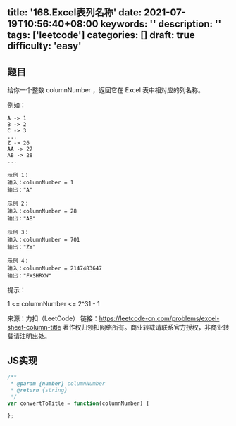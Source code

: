 title: '168.Excel表列名称'
date: 2021-07-19T10:56:40+08:00
keywords: ''
description: ''
tags: ['leetcode']
categories: []
draft: true
difficulty: 'easy'
---

## 题目

给你一个整数 columnNumber ，返回它在 Excel 表中相对应的列名称。

例如：
```
A -> 1
B -> 2
C -> 3
...
Z -> 26
AA -> 27
AB -> 28 
...
```

```
示例 1：
输入：columnNumber = 1
输出："A"

示例 2：
输入：columnNumber = 28
输出："AB"

示例 3：
输入：columnNumber = 701
输出："ZY"

示例 4：
输入：columnNumber = 2147483647
输出："FXSHRXW"
```

提示：

1 <= columnNumber <= 2^31 - 1

来源：力扣（LeetCode）
链接：https://leetcode-cn.com/problems/excel-sheet-column-title
著作权归领扣网络所有。商业转载请联系官方授权，非商业转载请注明出处。

## JS实现

```javascript
/**
 * @param {number} columnNumber
 * @return {string}
 */
var convertToTitle = function(columnNumber) {

};
```
